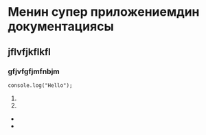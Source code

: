# Менин супер приложениемдин документациясы

## jflvfjkflkfl

### gfjvfgfjmfnbjm

```
console.log("Hello");
```

1.
2.

-
-
